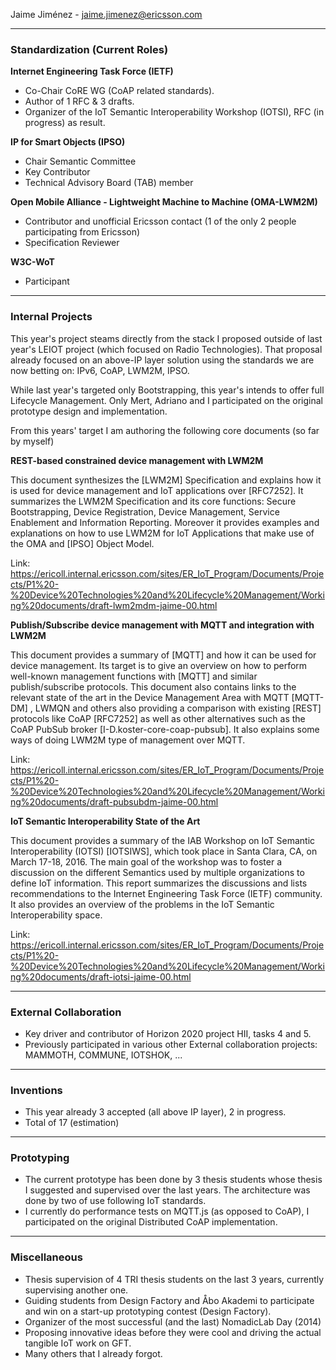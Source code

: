 Jaime Jiménez - jaime.jimenez@ericsson.com

----------

### Standardization (Current Roles)

**Internet Engineering Task Force (IETF)**

* Co-Chair CoRE WG (CoAP related standards). 
* Author of 1 RFC & 3 drafts. 
* Organizer of the IoT Semantic Interoperability Workshop (IOTSI), RFC (in progress) as result.

**IP for Smart Objects (IPSO)**

* Chair Semantic Committee
* Key Contributor
* Technical Advisory Board (TAB) member

**Open Mobile Alliance - Lightweight Machine to Machine (OMA-LWM2M)**

* Contributor and unofficial Ericsson contact (1 of the only 2 people participating from Ericsson)
* Specification Reviewer

**W3C-WoT**

* Participant 

----------

### Internal Projects
This year's project steams directly from the stack I proposed outside of last year's LEIOT project (which focused on Radio Technologies). 
That proposal already focused on an above-IP layer solution using the standards we are now betting on: IPv6,  CoAP,  LWM2M,  IPSO.

While last year's targeted only Bootstrapping,  this year's intends to offer full Lifecycle Management.  Only Mert, Adriano and I participated on the original prototype design and implementation.

From this years' target I am authoring the following core documents (so far by myself)

**REST-based constrained device management with LWM2M**

This document synthesizes the [LWM2M] Specification and explains how it is used for device management and IoT applications over [RFC7252].  It summarizes the LWM2M Specification and its core functions: Secure Bootstrapping, Device Registration, Device Management, Service Enablement and Information Reporting. Moreover it provides examples and explanations on how to use LWM2M for IoT Applications that make use of the OMA and [IPSO] Object Model.

Link: https://ericoll.internal.ericsson.com/sites/ER_IoT_Program/Documents/Projects/P1%20-%20Device%20Technologies%20and%20Lifecycle%20Management/Working%20documents/draft-lwm2mdm-jaime-00.html

**Publish/Subscribe device management with MQTT and integration with LWM2M**

This document provides a summary of [MQTT] and how it can be used for device management. Its target is to give an overview on how to perform well-known management functions with [MQTT] and similar publish/subscribe protocols. This document also contains links to the relevant state of the art in the Device Management Area with MQTT [MQTT-DM] , LWMQN and others also providing a comparison with existing [REST] protocols like CoAP [RFC7252] as well as other alternatives such as the CoAP PubSub broker [I-D.koster-core-coap-pubsub]. It also explains some ways of doing LWM2M type of management over MQTT.

Link: https://ericoll.internal.ericsson.com/sites/ER_IoT_Program/Documents/Projects/P1%20-%20Device%20Technologies%20and%20Lifecycle%20Management/Working%20documents/draft-pubsubdm-jaime-00.html

**IoT Semantic Interoperability State of the Art**

This document provides a summary of the IAB Workshop on IoT Semantic Interoperability (IOTSI) [IOTSIWS], which took place in Santa Clara, CA, on March 17-18, 2016. The main goal of the workshop was to foster a discussion on the different Semantics used by multiple organizations to define IoT information. This report summarizes the discussions and lists recommendations to the Internet Engineering Task Force (IETF) community. It also provides an overview of the problems in the IoT Semantic Interoperability space.

Link:  https://ericoll.internal.ericsson.com/sites/ER_IoT_Program/Documents/Projects/P1%20-%20Device%20Technologies%20and%20Lifecycle%20Management/Working%20documents/draft-iotsi-jaime-00.html

----------

### External Collaboration
* Key driver and contributor of Horizon 2020 project HII, tasks 4 and 5.
* Previously participated in various other External collaboration projects: MAMMOTH, COMMUNE, IOTSHOK, ...

----------

### Inventions
* This year already 3 accepted (all above IP layer), 2 in progress.
* Total of 17 (estimation)

----------

### Prototyping
* The current prototype has been done by 3 thesis students whose thesis I suggested and supervised over the last years. The architecture was done by two of use following IoT standards. 
* I currently do performance tests on MQTT.js (as opposed to CoAP), I participated on the original Distributed CoAP implementation.

----------

### Miscellaneous
* Thesis supervision of 4 TRI thesis students on the last 3 years, currently supervising another one. 
* Guiding students from Design Factory and Åbo Akademi to participate and win on a start-up prototyping contest (Design Factory).  
*  Organizer of the most successful (and the last) NomadicLab Day (2014)
*  Proposing innovative ideas before they were cool and driving the actual tangible IoT work on GFT. 
* Many others that I already forgot.

